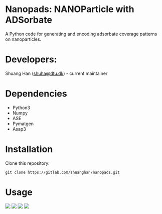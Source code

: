 # Nanopads: NANOParticle with ADSorbate
A Python code for generating and encoding adsorbate coverage patterns on nanoparticles.

# Developers: 
Shuang Han (shuha@dtu.dk) - current maintainer

# Dependencies
* Python3
* Numpy
* ASE
* Pymatgen
* Asap3

# Installation
Clone this repository:

```git clone https://gitlab.com/shuanghan/nanopads.git```

# Usage


![](images/color_facets.png)
![](images/tagged_sites.png)
![](images/labeled_sites.png)
![](images/all_coverage_patterns.png)